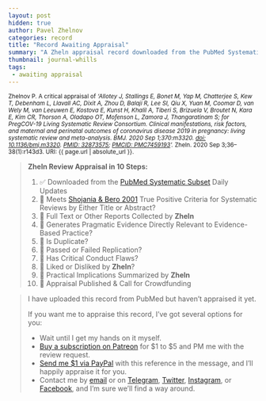 ```yaml
---
layout: post
hidden: true
author: Pavel Zhelnov
categories: record
title: "Record Awaiting Appraisal"
summary: "A Zheln appraisal record downloaded from the PubMed Systematic Subset daily updates."
thumbnail: journal-whills
tags:
 - awaiting appraisal
---
```


<small id="citation">Zhelnov P. A critical appraisal of _‘Allotey J, Stallings E, Bonet M, Yap M, Chatterjee S, Kew T, Debenham L, Llavall AC, Dixit A, Zhou D, Balaji R, Lee SI, Qiu X, Yuan M, Coomar D, van Wely M, van Leeuwen E, Kostova E, Kunst H, Khalil A, Tiberi S, Brizuela V, Broutet N, Kara E, Kim CR, Thorson A, Oladapo OT, Mofenson L, Zamora J, Thangaratinam S; for PregCOV-19 Living Systematic Review Consortium. Clinical manifestations, risk factors, and maternal and perinatal outcomes of coronavirus disease 2019 in pregnancy: living systematic review and meta-analysis. BMJ. 2020 Sep 1;370:m3320. [doi: 10.1136/bmj.m3320](https://doi.org/10.1136/bmj.m3320). [PMID: 32873575](https://pubmed.gov/32873575); [PMCID: PMC7459193](https://ncbi.nlm.nih.gov/pmc/PMC7459193)’._ Zheln. 2020 Sep 3;36–38(1):r143d3. URI: {{ page.url | absolute_url }}.</small>

> **Zheln Review Appraisal in 10 Steps:**
>
> 1. ✅ Downloaded from the [PubMed Systematic Subset](https://github.com/p1m-ortho/qs-global-ortho-search-queries/blob/global-sr-query/README.md) Daily Updates
> 2. 🔄 Meets [Shojania & Bero 2001](https://www.researchgate.net/publication/11820967_Taking_Advantage_of_the_Explosion_of_Systematic_Reviews_An_Efficient_MEDLINE_Search_Strategy) True Positive Criteria for Systematic Reviews by Either Title or Abstract?
> 3. 🔄 Full Text or Other Reports Collected by **Zheln**
> 4. 🔄 Generates Pragmatic Evidence Directly Relevant to Evidence-Based Practice?
> 5. 🔄 Is Duplicate?
> 6. 🔄 Passed or Failed Replication?
> 7. 🔄 Has Critical Conduct Flaws?
> 8. 🔄 Liked or Disliked by **Zheln**?
> 9. 🔄 Practical Implications Summarized by **Zheln**
> 10. 🔄 Appraisal Published & Call for Crowdfunding

> I have uploaded this record from PubMed but haven’t appraised it yet.
>
> If you want me to appraise this record, I’ve got several options for you:
> * Wait until I get my hands on it myself.
> * [Buy a subscription on Patreon](https://patreon.com/zheln) for $1 to $5 and PM me with the review request.
> * [Send me $1 via PayPal](https://paypal.me/pjelnov) with this reference in the message, and I’ll happily appraise it for you.
> * Contact me by [email](mailto:pavel@zheln.com) or on [Telegram](https://t.me/drzhelnov), [Twitter](https://twitter.com/drzhelnov), [Instagram](https://instagram.com/igzheln), or [Facebook](https://facebook.com/drzhelnov), and I’m sure we’ll find a way around.
